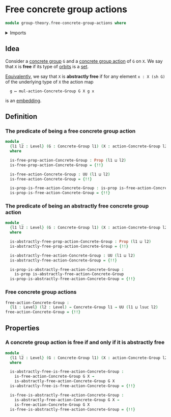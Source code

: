 # Free concrete group actions

```agda
module group-theory.free-concrete-group-actions where
```

<details><summary>Imports</summary>

```agda
open import foundation.dependent-pair-types
open import foundation.function-types
open import foundation.propositions
open import foundation.sets
open import foundation.universe-levels

open import group-theory.concrete-group-actions
open import group-theory.concrete-groups

open import higher-group-theory.free-higher-group-actions
```

</details>

## Idea

Consider a [concrete group](group-theory.concrete-groups.md) `G` and a
[concrete group action](group-theory.concrete-group-actions.md) of `G` on `X`.
We say that `X` is **free** if its type of
[orbits](group-theory.orbits-concrete-group-actions.md) is a
[set](foundation.sets.md).

[Equivalently](foundation.logical-equivalences.md), we say that `X` is
**abstractly free** if for any element `x : X (sh G)` of the underlying type of
`X` the action map

```text
  g ↦ mul-action-Concrete-Group G X g x
```

is an [embedding](foundation.embeddings.md).

## Definition

### The predicate of being a free concrete group action

```agda
module _
  {l1 l2 : Level} (G : Concrete-Group l1) (X : action-Concrete-Group l2 G)
  where

  is-free-prop-action-Concrete-Group : Prop (l1 ⊔ l2)
  is-free-prop-action-Concrete-Group = {!!}

  is-free-action-Concrete-Group : UU (l1 ⊔ l2)
  is-free-action-Concrete-Group = {!!}

  is-prop-is-free-action-Concrete-Group : is-prop is-free-action-Concrete-Group
  is-prop-is-free-action-Concrete-Group = {!!}
```

### The predicate of being an abstractly free concrete group action

```agda
module _
  {l1 l2 : Level} (G : Concrete-Group l1) (X : action-Concrete-Group l2 G)
  where

  is-abstractly-free-prop-action-Concrete-Group : Prop (l1 ⊔ l2)
  is-abstractly-free-prop-action-Concrete-Group = {!!}

  is-abstractly-free-action-Concrete-Group : UU (l1 ⊔ l2)
  is-abstractly-free-action-Concrete-Group = {!!}

  is-prop-is-abstractly-free-action-Concrete-Group :
    is-prop is-abstractly-free-action-Concrete-Group
  is-prop-is-abstractly-free-action-Concrete-Group = {!!}
```

### Free concrete group actions

```agda
free-action-Concrete-Group :
  {l1 : Level} (l2 : Level) → Concrete-Group l1 → UU (l1 ⊔ lsuc l2)
free-action-Concrete-Group = {!!}
```

## Properties

### A concrete group action is free if and only if it is abstractly free

```agda
module _
  {l1 l2 : Level} (G : Concrete-Group l1) (X : action-Concrete-Group l2 G)
  where

  is-abstractly-free-is-free-action-Concrete-Group :
    is-free-action-Concrete-Group G X →
    is-abstractly-free-action-Concrete-Group G X
  is-abstractly-free-is-free-action-Concrete-Group = {!!}

  is-free-is-abstractly-free-action-Concrete-Group :
    is-abstractly-free-action-Concrete-Group G X →
    is-free-action-Concrete-Group G X
  is-free-is-abstractly-free-action-Concrete-Group = {!!}
```
